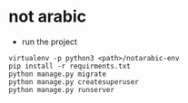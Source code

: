 # not arabic

- run the project
```
virtualenv -p python3 <path>/notarabic-env
pip install -r requirments.txt
python manage.py migrate
python manage.py createsuperuser
python manage.py runserver
```


```
